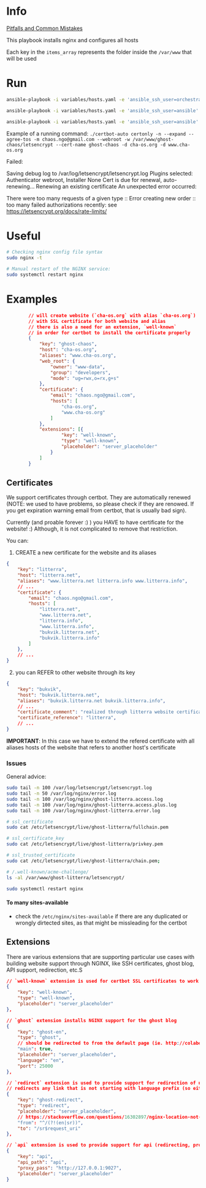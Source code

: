 # Info

[Pitfalls and Common Mistakes](https://www.nginx.com/resources/wiki/start/topics/tutorials/config_pitfalls)

This playbook installs nginx and configures all hosts

Each key in the `items_array` represents the folder inside the `/var/www` that will be used 
# Run

```sh
ansible-playbook -i variables/hosts.yaml -e 'ansible_ssh_user=orchestrator' --private-key ~/.ssh/orchestration-iaas-no.pem --extra-vars '{"active_hosts_groups": ["litterra"]}' playbooks/nginx.yml

ansible-playbook -i variables/hosts.yaml -e 'ansible_ssh_user=ansible' --private-key ~/.ssh/orchestration-iaas-no.pem --extra-vars '{"active_hosts_groups": ["blogs"]}' --tags 'create_ssl' playbooks/nginx.yml

ansible-playbook -i variables/hosts.yaml -e 'ansible_ssh_user=ansible' --private-key ~/.ssh/orchestration-iaas-no.pem --extra-vars '{"active_hosts_groups": ["blogs"]}' --tags 'create_nginx_config' playbooks/nginx.yml
```

Example of a running command: `./certbot-auto certonly -n --expand --agree-tos -m chaos.ngo@gmail.com --webroot -w /var/www/ghost-chaos/letsencrypt --cert-name ghost-chaos -d cha-os.org -d www.cha-os.org`

Failed:

Saving debug log to /var/log/letsencrypt/letsencrypt.log
Plugins selected: Authenticator webroot, Installer None
Cert is due for renewal, auto-renewing...
Renewing an existing certificate
An unexpected error occurred:

There were too many requests of a given type :: Error creating new order :: too many failed authorizations recently: see https://letsencrypt.org/docs/rate-limits/

# Useful

```sh
# Checking nginx config file syntax
sudo nginx -t

# Manual restart of the NGINX service:
sudo systemctl restart nginx
```

# Examples

```json
        // will create website (`cha-os.org` with alias `cha-os.org`) 
        // with SSL certificate for both website and alias
        // there is also a need for an extension, `well-known`
        // in order for certbot to install the certificate properly
        {
            "key": "ghost-chaos",
            "host": "cha-os.org",
            "aliases": "www.cha-os.org",
            "web_root": {
                "owner": "www-data",
                "group": "developers",
                "mode": "ug=rwx,o=rx,g+s"
            },
            "certificate": {
                "email": "chaos.ngo@gmail.com",
                "hosts": [
                    "cha-os.org",
                    "www.cha-os.org"
                ]
            },
            "extensions": [{
                    "key": "well-known",
                    "type": "well-known",
                    "placeholder": "server_placeholder"
                }
            ]
        }
```
## Certificates

We support certificates through certbot. They are automatically renewed (NOTE: we used to have problems, so please check if they are renowed. If you get expiration warning email from certbot, that is usually bad sign).

Currently (and proable forever :) ) you HAVE to have certificate for the website! :) Although, it is not complicated to remove that restriction. 

You can:
1. CREATE a new certificate for the website and its aliases

```json
{
    "key": "litterra",
    "host": "litterra.net",
    "aliases": "www.litterra.net litterra.info www.litterra.info",
    // ...
    "certificate": {
        "email": "chaos.ngo@gmail.com",
        "hosts": [
            "litterra.net",
            "www.litterra.net",
            "litterra.info",
            "www.litterra.info",
            "bukvik.litterra.net",
            "bukvik.litterra.info"
        ]
    },
    // ...
}
```

2. you can REFER to other website through its key

```json
{
    "key": "bukvik",
    "host": "bukvik.litterra.net",
    "aliases": "bukvik.litterra.net bukvik.litterra.info",
    // ...
    "certificate_comment": "realized through litterra website certificate",
    "certificate_reference": "litterra",
    // ...
}
```

**IMPORTANT**: In this case we have to extend the refered certificate with all aliases hosts of the website that refers to another host's certificate

### Issues

General advice:
```sh
sudo tail -n 100 /var/log/letsencrypt/letsencrypt.log
sudo tail -n 50 /var/log/nginx/error.log
sudo tail -n 100 /var/log/nginx/ghost-litterra.access.log
sudo tail -n 100 /var/log/nginx/ghost-litterra.access.plus.log
sudo tail -n 100 /var/log/nginx/ghost-litterra.error.log

# ssl_certificate
sudo cat /etc/letsencrypt/live/ghost-litterra/fullchain.pem

# ssl_certificate_key
sudo cat /etc/letsencrypt/live/ghost-litterra/privkey.pem

# ssl_trusted_certificate
sudo cat /etc/letsencrypt/live/ghost-litterra/chain.pem;

# /.well-known/acme-challenge/
ls -al /var/www/ghost-litterra/letsencrypt/

sudo systemctl restart nginx
```

#### To many sites-available

+ check the `/etc/nginx/sites-available` if there are any duplicated or wrongly dirtected sites, as that might be missleading for the certbot

## Extensions

There are various extensions that are supporting particular use cases with building website support through NGINX, like SSH certificates, ghost blog, API support, redirection, etc.S

```json
// `well-known` extension is used for certbot SSL certificates to work properly
{
    "key": "well-known",
    "type": "well-known",
    "placeholder": "server_placeholder"
},

// `ghost` extension installs NGINX support for the ghost blog
{
    "key": "ghost-en",
    "type": "ghost",
    // should be redirected to from the default page (ie. http://colabo.space -> https://colabo.space/en/home)
    "main": true,
    "placeholder": "server_placeholder",
    "language": "en",
    "port": 25000
},

// `redirect` extension is used to provide support for redirection of urls (deeplinks) in NGINX supported websites
// redirects any link that is not starting with language prefix (so either /en* or /sr* in this case) to the same link prefixed with the default lanugage (/sr in this case)
{
    "key": "ghost-redirect",
    "type": "redirect",
    "placeholder": "server_placeholder",
    // https://stackoverflow.com/questions/16302897/nginx-location-not-equal-to-regex
    "from": "^/(?!(en|sr))",
    "to": "/sr$request_uri"
},

// `api` extension is used to provide support for api (redirecting, proxying, passing/forwarding to the port, ...)
{
    "key": "api",
    "api_path": "api",
    "proxy_pass": "http://127.0.0.1:9027",
    "placeholder": "server_placeholder"
}
```
